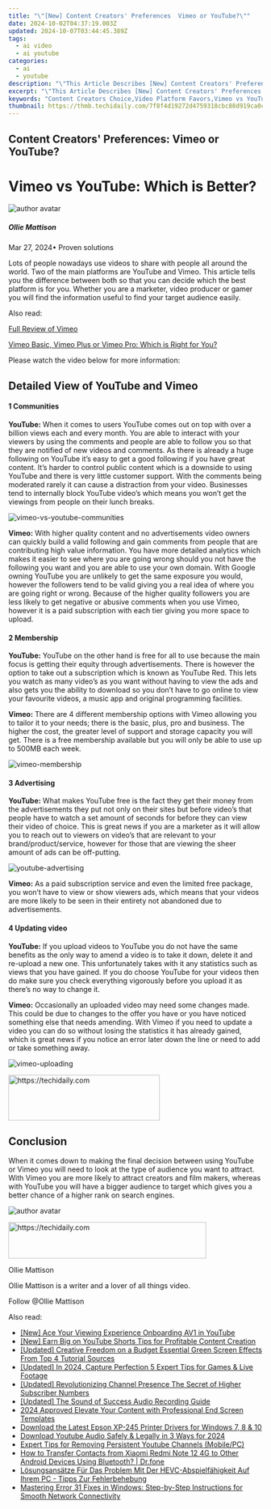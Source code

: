 ```yaml
---
title: "\"[New] Content Creators' Preferences  Vimeo or YouTube?\""
date: 2024-10-02T04:37:19.003Z
updated: 2024-10-07T03:44:45.389Z
tags:
  - ai video
  - ai youtube
categories:
  - ai
  - youtube
description: "\"This Article Describes [New] Content Creators' Preferences: Vimeo or YouTube?\""
excerpt: "\"This Article Describes [New] Content Creators' Preferences: Vimeo or YouTube?\""
keywords: "Content Creators Choice,Video Platform Favors,Vimeo vs YouTube Trends,Preferred Streaming Site,Creative Directors' Views,Popular Video Host,Online Video Channel Preference"
thumbnail: https://thmb.techidaily.com/7f8f4d19272d4759318cbc88d919ca0c7c48f620077177c71b194a7d51d8ecab.jpg
---
```


## Content Creators' Preferences: Vimeo or YouTube?

# Vimeo vs YouTube: Which is Better?

![author avatar](https://images.wondershare.com/filmora/article-images/ollie-mattison.jpg)

##### Ollie Mattison

 Mar 27, 2024• Proven solutions

Lots of people nowadays use videos to share with people all around the world. Two of the main platforms are YouTube and Vimeo. This article tells you the difference between both so that you can decide which the best platform is for you. Whether you are a marketer, video producer or gamer you will find the information useful to find your target audience easily.

Also read:

[Full Review of Vimeo](https://tools.techidaily.com/wondershare/filmora/download/)

[Vimeo Basic, Vimeo Plus or Vimeo Pro: Which is Right for You?](https://tools.techidaily.com/wondershare/filmora/download/)

Please watch the video below for more information:

## Detailed View of YouTube and Vimeo

#### 1  Communities

**YouTube:** When it comes to users YouTube comes out on top with over a billion views each and every month. You are able to interact with your viewers by using the comments and people are able to follow you so that they are notified of new videos and comments. As there is already a huge following on YouTube it’s easy to get a good following if you have great content. It’s harder to control public content which is a downside to using YouTube and there is very little customer support. With the comments being moderated rarely it can cause a distraction from your video. Businesses tend to internally block YouTube video’s which means you won’t get the viewings from people on their lunch breaks.

![vimeo-vs-youtube-communities](https://images.wondershare.com/filmora/article-images/vimeo-vs-youtube-communities.jpg)

**Vimeo:** With higher quality content and no advertisements video owners can quickly build a valid following and gain comments from people that are contributing high value information. You have more detailed analytics which makes it easier to see where you are going wrong should you not have the following you want and you are able to use your own domain. With Google owning YouTube you are unlikely to get the same exposure you would, however the followers tend to be valid giving you a real idea of where you are going right or wrong. Because of the higher quality followers you are less likely to get negative or abusive comments when you use Vimeo, however it is a paid subscription with each tier giving you more space to upload.

#### 2  Membership

**YouTube:** YouTube on the other hand is free for all to use because the main focus is getting their equity through advertisements. There is however the option to take out a subscription which is known as YouTube Red. This lets you watch as many video’s as you want without having to view the ads and also gets you the ability to download so you don’t have to go online to view your favourite videos, a music app and original programming facilities.

**Vimeo:** There are 4 different membership options with Vimeo allowing you to tailor it to your needs; there is the basic, plus, pro and business. The higher the cost, the greater level of support and storage capacity you will get. There is a free membership available but you will only be able to use up to 500MB each week.

![vimeo-membership](https://images.wondershare.com/filmora/article-images/vimeo-membership.jpg)

#### 3  Advertising

**YouTube:** What makes YouTube free is the fact they get their money from the advertisements they put not only on their sites but before video’s that people have to watch a set amount of seconds for before they can view their video of choice. This is great news if you are a marketer as it will allow you to reach out to viewers on video’s that are relevant to your brand/product/service, however for those that are viewing the sheer amount of ads can be off-putting.

![youtube-advertising](https://images.wondershare.com/filmora/article-images/youtube-advertising.jpg)

**Vimeo:** As a paid subscription service and even the limited free package, you won’t have to view or show viewers ads, which means that your videos are more likely to be seen in their entirety not abandoned due to advertisements.

#### 4  Updating video

**YouTube:** If you upload videos to YouTube you do not have the same benefits as the only way to amend a video is to take it down, delete it and re-upload a new one. This unfortunately takes with it any statistics such as views that you have gained. If you do choose YouTube for your videos then do make sure you check everything vigorously before you upload it as there’s no way to change it.

**Vimeo:** Occasionally an uploaded video may need some changes made. This could be due to changes to the offer you have or you have noticed something else that needs amending. With Vimeo if you need to update a video you can do so without losing the statistics it has already gained, which is great news if you notice an error later down the line or need to add or take something away.

![vimeo-uploading](https://images.wondershare.com/filmora/article-images/vimeo-uploading.jpg)

<!-- affiliate ads begin -->
<a href="https://aligracehair.sjv.io/c/5597632/2047406/19272" target="_top" id="2047406">
  <img src="//a.impactradius-go.com/display-ad/19272-2047406" border="0" alt="https://techidaily.com" width="300" height="90"/>
</a>
<img height="0" width="0" src="https://aligracehair.sjv.io/i/5597632/2047406/19272" style="position:absolute;visibility:hidden;" border="0" />
<!-- affiliate ads end -->

## Conclusion

When it comes down to making the final decision between using YouTube or Vimeo you will need to look at the type of audience you want to attract. With Vimeo you are more likely to attract creators and film makers, whereas with YouTube you will have a bigger audience to target which gives you a better chance of a higher rank on search engines.

![author avatar](https://images.wondershare.com/filmora/article-images/ollie-mattison.jpg)

<!-- affiliate ads begin -->
<a href="https://aligracehair.sjv.io/c/5597632/2135373/19272" target="_top" id="2135373">
  <img src="//a.impactradius-go.com/display-ad/19272-2135373" border="0" alt="https://techidaily.com" width="392" height="72"/>
</a>
<img height="0" width="0" src="https://aligracehair.sjv.io/i/5597632/2135373/19272" style="position:absolute;visibility:hidden;" border="0" />
<!-- affiliate ads end -->

Ollie Mattison

Ollie Mattison is a writer and a lover of all things video.

Follow @Ollie Mattison

<ins class="adsbygoogle"
      style="display:block"
      data-ad-client="ca-pub-7571918770474297"
      data-ad-slot="8358498916"
      data-ad-format="auto"
      data-full-width-responsive="true"></ins>

<span class="atpl-alsoreadstyle">Also read:</span>
<div><ul>
<li><a href="https://youtube-clips.techidaily.com/new-ace-your-viewing-experience-onboarding-av1-in-youtube/"><u>[New] Ace Your Viewing Experience Onboarding AV1 in YouTube</u></a></li>
<li><a href="https://youtube-clips.techidaily.com/new-earn-big-on-youtube-shorts-tips-for-profitable-content-creation/"><u>[New] Earn Big on YouTube Shorts Tips for Profitable Content Creation</u></a></li>
<li><a href="https://youtube-clips.techidaily.com/updated-creative-freedom-on-a-budget-essential-green-screen-effects-from-top-4-tutorial-sources/"><u>[Updated] Creative Freedom on a Budget Essential Green Screen Effects From Top 4 Tutorial Sources</u></a></li>
<li><a href="https://desktop-recording.techidaily.com/updated-in-2024-capture-perfection-5-expert-tips-for-games-and-live-footage/"><u>[Updated] In 2024, Capture Perfection 5 Expert Tips for Games & Live Footage</u></a></li>
<li><a href="https://facebook-record-videos.techidaily.com/updated-revolutionizing-channel-presence-the-secret-of-higher-subscriber-numbers/"><u>[Updated] Revolutionizing Channel Presence The Secret of Higher Subscriber Numbers</u></a></li>
<li><a href="https://fox-http.techidaily.com/updated-the-sound-of-success-audio-recording-guide/"><u>[Updated] The Sound of Success Audio Recording Guide</u></a></li>
<li><a href="https://youtube-clips.techidaily.com/2024-approved-elevate-your-content-with-professional-end-screen-templates/"><u>2024 Approved Elevate Your Content with Professional End Screen Templates</u></a></li>
<li><a href="https://win-amazing.techidaily.com/download-the-latest-epson-xp-245-printer-drivers-for-windows-7-8-and-10/"><u>Download the Latest Epson XP-245 Printer Drivers for Windows 7, 8 & 10</u></a></li>
<li><a href="https://youtube-clips.techidaily.com/download-youtube-audio-safely-and-legally-in-3-ways-for-2024/"><u>Download Youtube Audio Safely & Legally in 3 Ways for 2024</u></a></li>
<li><a href="https://youtube-clips.techidaily.com/expert-tips-for-removing-persistent-youtube-channels-mobilepc/"><u>Expert Tips for Removing Persistent Youtube Channels (Mobile/PC)</u></a></li>
<li><a href="https://blog-min.techidaily.com/how-to-transfer-contacts-from-xiaomi-redmi-note-12-4g-to-other-android-devices-using-bluetooth-drfone-by-drfone-transfer-from-android-transfer-from-android/"><u>How to Transfer Contacts from Xiaomi Redmi Note 12 4G to Other Android Devices Using Bluetooth? | Dr.fone</u></a></li>
<li><a href="https://eaxpv-info.techidaily.com/losungsansatze-fur-das-problem-mit-der-hevc-abspielfahigkeit-auf-ihrem-pc-tipps-zur-fehlerbehebung/"><u>Lösungsansätze Für Das Problem Mit Der HEVC-Abspielfähigkeit Auf Ihrem PC - Tipps Zur Fehlerbehebung</u></a></li>
<li><a href="https://technical-tips.techidaily.com/mastering-error-31-fixes-in-windows-step-by-step-instructions-for-smooth-network-connectivity/"><u>Mastering Error 31 Fixes in Windows: Step-by-Step Instructions for Smooth Network Connectivity</u></a></li>
</ul></div>

